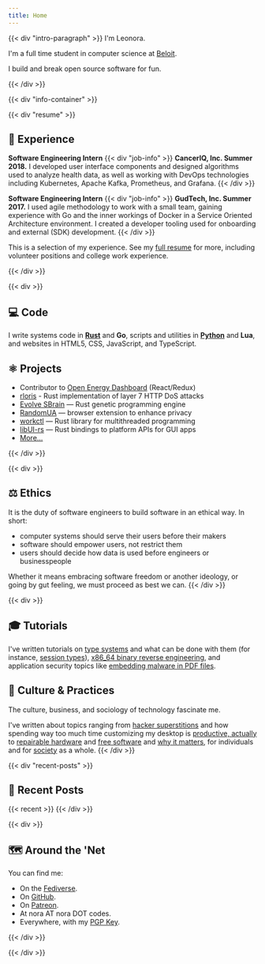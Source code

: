 ```yaml
---
title: Home
---
```


{{< div "intro-paragraph" >}}
I'm Leonora. 

I'm a full time student in computer science at [Beloit](https://beloit.edu).

I build and break open source software for fun.

{{< /div >}}

{{< div "info-container" >}}

{{< div "resume" >}}
## 💼 Experience

**Software Engineering Intern**
{{< div "job-info" >}}
**CancerIQ, Inc. Summer 2018.**
I developed user interface components and designed algorithms used to analyze health data,
as well as working with DevOps technologies including Kubernetes, Apache Kafka, Prometheus,
and Grafana.
{{< /div >}}

**Software Engineering Intern**
{{< div "job-info" >}}
**GudTech, Inc. Summer 2017.**
I used agile methodology to work with a small team, gaining experience with Go and the 
inner workings of Docker in a Service Oriented Architecture environment. I created a
developer tooling used for onboarding and external (SDK) development.
{{< /div >}}

This is a selection of my experience. See my [full resume](/resume.pdf) for more,
including volunteer positions and college work experience.

{{< /div >}}

{{< div >}}
## 💻 Code

I write systems code in [**Rust**](/categories/rust) and **Go**,
scripts and utilities in [**Python**](/categories/python) and **Lua**, and
websites in HTML5, CSS, JavaScript, and TypeScript.

## ⚛ Projects
- Contributor to [Open Energy Dashboard](https://github.com/OpenEnergyDashboard/OED) (React/Redux)
- [rloris](https://github.com/NoraCodes/rloris) - Rust implementation of layer 7 HTTP DoS attacks
- [Evolve SBrain](https://github.com/NoraCodes/evolve-sbrain) — Rust genetic programming engine
- [RandomUA](https://github.com/NoraCodes/RandomUA) — browser extension to enhance privacy
- [workctl](https://github.com/NoraCodes/workctl) — Rust library for multithreaded programming
- [libUI-rs](https://github.com/rust-native-ui/libui-rs) — Rust bindings to platform APIs for GUI apps
- [More...](/projects)

{{< /div >}}

{{< div >}}
## ⚖ Ethics
It is the duty of software engineers to build software in an ethical way. In short:

- computer systems should serve their users before their makers
- software should empower users, not restrict them
- users should decide how data is used before engineers or businesspeople

Whether it means embracing software freedom or another ideology, or going by gut feeling,
we must proceed as best we can.
{{< /div >}}

{{< div >}}
## 🎓 Tutorials
I've written tutorials on [type systems](/tutorial/a-gentle-introduction-to-practical-types/) and what can be done with them (for instance, [session types](/tutorial/session-types/)), [x86_64 binary reverse engineering](/tutorial/an-intro-to-x86_64-reverse-engineering/), and application security topics like [embedding malware in PDF files](/post/pdf-embedding-attacks/).

## 💬 Culture & Practices
The culture, business, and sociology of technology fascinate me.

I've written about topics ranging from [hacker superstitions](/post/hacker-superstitions/) and how spending way too much time customizing my desktop is [productive, actually](/post/modding-vim-i3-and-efficiency/) to [repairable hardware](/post/i-repaired-my-headphones/) and [free software](/post/open-source-for-normal-people/) and [why it matters](/post/a-story-about-my-personal-trainer/), for individuals and for [society](/post/deletefacebook-and-fosta/) as a whole.
{{< /div >}}

{{< div "recent-posts" >}}
## 📓 Recent Posts
{{< recent >}}
{{< /div >}}

{{< div >}}
## 🗺 Around the 'Net

You can find me:

- On the <a href="https://cybre.space/@tindall" rel="me">Fediverse</a>.
- On <a href="https://github.com/NoraCodes" rel="me">GitHub</a>.
- On <a href="https://patreon.com/noracodes" rel="me">Patreon</a>.
- At nora AT nora DOT codes.
- Everywhere, with my <a href="/leonoratindall.asc" rel="pgpkey authn">PGP Key</a>.

{{< /div >}}


{{< /div >}}



